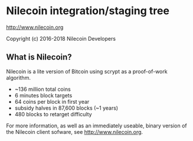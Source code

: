 Nilecoin integration/staging tree
================================

http://www.nilecoin.org

Copyright (c) 2016-2018 Nilecoin Developers

What is Nilecoin?
----------------

Nilecoin is a lite version of Bitcoin using scrypt as a proof-of-work algorithm.
 - ~136 million total coins
 - 6 minutes block targets
 - 64 coins per block in first year
 - subsidy halves in 87,600 blocks (~1 years)
 - 480 blocks to retarget difficulty


For more information, as well as an immediately useable, binary version of
the Nilecoin client sofware, see http://www.nilecoin.org.